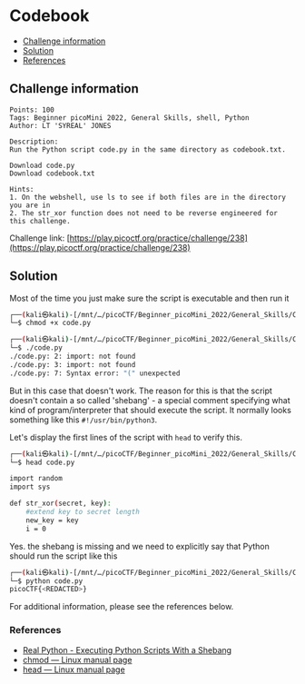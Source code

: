 # Codebook

- [Challenge information](#challenge-information)
- [Solution](#solution)
- [References](#references)

## Challenge information
```
Points: 100
Tags: Beginner picoMini 2022, General Skills, shell, Python
Author: LT 'SYREAL' JONES
  
Description:
Run the Python script code.py in the same directory as codebook.txt.

Download code.py
Download codebook.txt

Hints:
1. On the webshell, use ls to see if both files are in the directory you are in
2. The str_xor function does not need to be reverse engineered for this challenge.
```
Challenge link: [https://play.picoctf.org/practice/challenge/238](https://play.picoctf.org/practice/challenge/238)

## Solution

Most of the time you just make sure the script is executable and then run it
```bash
┌──(kali㉿kali)-[/mnt/…/picoCTF/Beginner_picoMini_2022/General_Skills/Codebook]
└─$ chmod +x code.py                                                        

┌──(kali㉿kali)-[/mnt/…/picoCTF/Beginner_picoMini_2022/General_Skills/Codebook]
└─$ ./code.py 
./code.py: 2: import: not found
./code.py: 3: import: not found
./code.py: 7: Syntax error: "(" unexpected
``` 

But in this case that doesn't work. The reason for this is that the script doesn't contain a so called 'shebang' - a special comment specifying what kind of program/interpreter that should execute the script. It normally looks something like this `#!/usr/bin/python3`.

Let's display the first lines of the script with `head` to verify this.
```bash
┌──(kali㉿kali)-[/mnt/…/picoCTF/Beginner_picoMini_2022/General_Skills/Codebook]
└─$ head code.py 

import random
import sys

def str_xor(secret, key):
    #extend key to secret length
    new_key = key
    i = 0
```

Yes. the shebang is missing and we need to explicitly say that Python should run the script like this
```bash
┌──(kali㉿kali)-[/mnt/…/picoCTF/Beginner_picoMini_2022/General_Skills/Codebook]
└─$ python code.py 
picoCTF{<REDACTED>}
```

For additional information, please see the references below.

### References

- [Real Python - Executing Python Scripts With a Shebang](https://realpython.com/python-shebang/)
- [chmod — Linux manual page](https://man7.org/linux/man-pages/man1/chmod.1.html)
- [head — Linux manual page](https://man7.org/linux/man-pages/man1/head.1.html)
